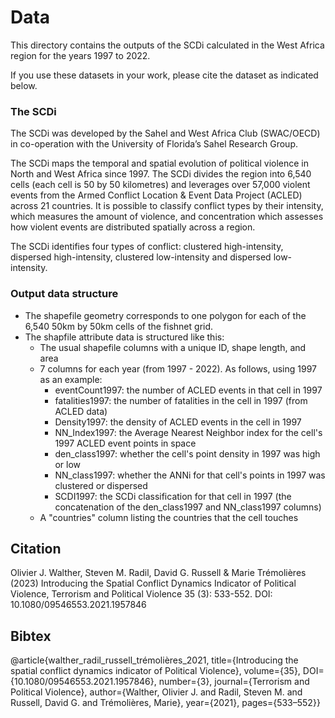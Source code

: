 # Data

This directory contains the outputs of the SCDi calculated in the West Africa region for the years 1997 to 2022. 

If you use these datasets in your work, please cite the dataset as indicated below.


### The SCDi

The SCDi was developed by the Sahel and West Africa Club (SWAC/OECD) in co-operation with the University of Florida’s Sahel Research Group.

The SCDi maps the temporal and spatial evolution of political violence in North and West Africa since 1997. The SCDi divides the region into 6,540 cells (each cell is 50 by 50 kilometres) and leverages over 57,000 violent events from the Armed Conflict Location & Event Data Project (ACLED) across 21 countries. It is possible to classify conflict types by their intensity, which measures the amount of violence, and concentration which assesses how violent events are distributed spatially across a region.

The SCDi identifies four types of conflict: clustered high-intensity, dispersed high-intensity, clustered low-intensity and dispersed low-intensity.

### Output data structure

* The shapefile geometry corresponds to one polygon for each of the 6,540 50km by 50km cells of the fishnet grid.
* The shapfile attribute data is structured like this:
  * The usual shapefile columns with a unique ID, shape length, and area
  * 7 columns for each year (from 1997 - 2022). As follows, using 1997 as an example:
    * eventCount1997: the number of ACLED events in that cell in 1997
    * fatalities1997: the number of fatalities in the cell in 1997 (from ACLED data)
    * Density1997: the density of ACLED events in the cell in 1997
    * NN_Index1997: the Average Nearest Neighbor index for the cell's 1997 ACLED event points in space
    * den_class1997: whether the cell's point density in 1997 was high or low
    * NN_class1997: whether the ANNi for that cell's points in 1997 was clustered or dispersed
    * SCDI1997: the SCDi classification for that cell in 1997 (the concatenation of the den_class1997 and NN_class1997 columns)
  * A "countries" column listing the countries that the cell touches

## Citation
Olivier J. Walther, Steven M. Radil, David G. Russell & Marie Trémolières (2023)
Introducing the Spatial Conflict Dynamics Indicator of Political Violence,
Terrorism and Political Violence 35 (3): 533-552. DOI: 10.1080/09546553.2021.1957846

## Bibtex
 @article{walther_radil_russell_trémolières_2021, title={Introducing the spatial conflict dynamics indicator of Political Violence}, volume={35}, DOI={10.1080/09546553.2021.1957846}, number={3}, journal={Terrorism and Political Violence}, author={Walther, Olivier J. and Radil, Steven M. and Russell, David G. and Trémolières, Marie}, year={2021}, pages={533–552}} 
